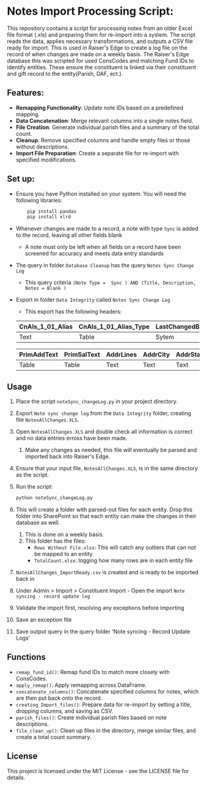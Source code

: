# Notes Import Processing Script:

This repository contains a script for processing notes from an older Excel file format (.xls) and preparing them for re-import into a system. The script reads the data, applies necessary transformations, and outputs a CSV file ready for import. This is used in Raiser's Edge to create a log file on the record of when changes are made on a weekly basis. The Raiser's Edge database this was scripted for used ConsCodes and matching Fund IDs to identify entities. These ensure the constituent is linked via their constituent and gift record to the entity(Parish, DAF, ect.).

## Features:

- **Remapping Functionality**: Update note IDs based on a predefined mapping.
- **Data Concatenation**: Merge relevant columns into a single notes field.
- **File Creation**: Generate individual parish files and a summary of the total count.
- **Cleanup**: Remove specified columns and handle empty files or those without descriptions.
- **Import File Preparation**: Create a separate file for re-import with specified modifications.

## Set up:

* Ensure you have Python installed on your system. You will need the following libraries: 
  ```sh
      pip install pandas
      pip install xlrd
* Whenever changes are made to a record, a note with type `Sync` is added to the record, leaving all other fields blank
     * A note must only be left when all fields on a record have been screened for accuracy and meets data entry standards
* The query in folder `Database Cleanup` has the query `Notes Sync Change Log`
   * This query criteria `(Note Type =  Sync ) AND (Title, Description, Notes = Blank )`
* Export in folder `Data Integrity` called `Notes Sync Change Log`
   * This export has the following headers:

   | CnAls_1_01_Alias | CnAls_1_01_Alias_Type | LastChangedBy | DateLastChange | ConsID | IsInactive | Deceased | DeceasedDate | Gender | Titl1 | FirstName | MiddleName | LastName | Suffix | MrtlStat | MaidenName | Bday | SRConsID | SRInactive | SRDeceased |    SRDeceasedDate | SRGender | SRTitl1 | SRFirstName | SRMiddleName | SRLastName | SRSuffix | SRMrtlStat | SRMaidenName |
   | ----------------- | --------------------- | ------------- | -------------- | ------ | ---------- | -------- | ------------- | ------ | ----- | --------- | ---------- | -------- | ------ | -------- | ---------- | ---- | -------- | ---------- | ---------- | -------------- | -------- | ------- | ----------- | ------------ | ---------- | -------- | ----------- | ------------- |
   | Text              | Table                 | Sytem         | Date           | Text   | TF         | TF       | Date          | Table  | Table | Text      | Text       | Text     | Table  | Table    | Text       | Date | Text     | TF         | TF         | Date             | Table    | Table   | Text        | Text         | Table      | Table    | Text       | Text         |

   | PrimAddText | PrimSalText | AddrLines | AddrCity | AddrState | AddrZIP | CnNote_1_01_Type | CnNote_1_01_Title | CnNote_1_01_Description | CnNote_1_01_Import_ID | ConsCode_Long | ConsCode_Short | ConsCode_StartDate | ConsCode_EndDate | ConsCode_Long_1 |    ConsCode_Short_1 | ConsCode_StartDate_1 | ConsCode_EndDate_1 | ConsCode_Long_2 | ConsCode_Short_2 | ConsCode_StartDate_2 | ConsCode_EndDate_2 | LastFundIDDesc | LastFundID |
   | --------- | ----------- | --------- | -------- | --------- | -------- | ----------------- | ----------------- | ----------------------- | --------------------- | ------------- | -------------- | ------------------ | ---------------- | -------------- | ---------------- | ------------------- | ----------------- | -------------- | ---------------- | ------------------- | ----------------- | --------------- | --------- |
   | Table     | Table       | Text      | Text     | Text      | Table    | Text              | Table             | Text                    | Text                  | System        | Table          | Table              | Date             | Date           | Table            | Table               | Date              | Date            | Table             | Table                | Date                   | Table             | Text      |




## Usage

1. Place the script `noteSync_changeLog.py` in your project directory.
2. Export `Note sync change log` from the `Data Integrity` folder, creating file `NotesAllChanges.XLS`.
3. Open `NotesAllChanges.XLS` and double check all information is correct and no data entries erross have been made.
   1. Make any changes as needed, this file will eventually be parsed and imported back into Raiser's Edge.
5. Ensure that your input file, `NotesAllChanges.XLS`, is in the same directory as the script.
6. Run the script:
   ```sh
   python noteSync_changeLog.py
7. This will create a folder with parsed-out files for each entity. Drop this folder into SharePoint so that each entity can make the changes in their database as well.
   1. This is done on a weekly basis.
   2. This folder has the files:
      * `Rows Without File.xlsx`: This will catch any outliers that can not be mapped to an entity
      * `TotalCount.xlsx`: logging how many rows are in each entity file
      
8. `NotesAllChanges_ImportReady.csv` is created and is ready to be imported back in
9.  Under Admin > Import > Constituent Import  - Open the import `Note syncing - record update log`
   1. Validate the import first, resolving any exceptions before importing
   2. Save an exception file
   3. Save output query in the query folder 'Note syncing - Record Update Logs'
   

## Functions

- `remap_fund_id()`: Remap fund IDs to match more closely with ConsCodes.
- `apply_remap()`: Apply remapping across DataFrame.
- `concatenate_columns()`: Concatenate specified columns for notes, which are then put back onto the record.
- `creating_Import_files()`: Prepare data for re-import by setting a title, dropping columns, and saving as CSV.
- `parish_files()`: Create individual parish files based on note descriptions.
- `file_clean_up()`: Clean up files in the directory, merge similar files, and create a total count summary.

## License

This project is licensed under the MIT License - see the LICENSE file for details.
